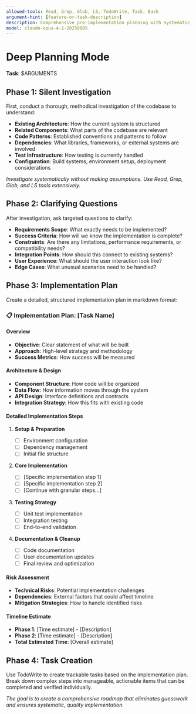 ```yaml
---
allowed-tools: Read, Grep, Glob, LS, TodoWrite, Task, Bash
argument-hint: [feature-or-task-description]
description: Comprehensive pre-implementation planning with systematic investigation
model: claude-opus-4-1-20250805
---
```


# Deep Planning Mode

**Task**: $ARGUMENTS

## Phase 1: Silent Investigation

First, conduct a thorough, methodical investigation of the codebase to understand:

- **Existing Architecture**: How the current system is structured
- **Related Components**: What parts of the codebase are relevant
- **Code Patterns**: Established conventions and patterns to follow
- **Dependencies**: What libraries, frameworks, or external systems are involved
- **Test Infrastructure**: How testing is currently handled
- **Configuration**: Build systems, environment setup, deployment considerations

_Investigate systematically without making assumptions. Use Read, Grep, Glob, and LS tools extensively._

## Phase 2: Clarifying Questions

After investigation, ask targeted questions to clarify:

- **Requirements Scope**: What exactly needs to be implemented?
- **Success Criteria**: How will we know the implementation is complete?
- **Constraints**: Are there any limitations, performance requirements, or compatibility needs?
- **Integration Points**: How should this connect to existing systems?
- **User Experience**: What should the user interaction look like?
- **Edge Cases**: What unusual scenarios need to be handled?

## Phase 3: Implementation Plan

Create a detailed, structured implementation plan in markdown format:

### 📋 Implementation Plan: [Task Name]

#### Overview

- **Objective**: Clear statement of what will be built
- **Approach**: High-level strategy and methodology
- **Success Metrics**: How success will be measured

#### Architecture & Design

- **Component Structure**: How code will be organized
- **Data Flow**: How information moves through the system
- **API Design**: Interface definitions and contracts
- **Integration Strategy**: How this fits with existing code

#### Detailed Implementation Steps

1. **Setup & Preparation**

   - [ ] Environment configuration
   - [ ] Dependency management
   - [ ] Initial file structure

2. **Core Implementation**

   - [ ] [Specific implementation step 1]
   - [ ] [Specific implementation step 2]
   - [ ] [Continue with granular steps...]

3. **Testing Strategy**

   - [ ] Unit test implementation
   - [ ] Integration testing
   - [ ] End-to-end validation

4. **Documentation & Cleanup**
   - [ ] Code documentation
   - [ ] User documentation updates
   - [ ] Final review and optimization

#### Risk Assessment

- **Technical Risks**: Potential implementation challenges
- **Dependencies**: External factors that could affect timeline
- **Mitigation Strategies**: How to handle identified risks

#### Timeline Estimate

- **Phase 1**: [Time estimate] - [Description]
- **Phase 2**: [Time estimate] - [Description]
- **Total Estimated Time**: [Overall estimate]

## Phase 4: Task Creation

Use TodoWrite to create trackable tasks based on the implementation plan. Break down complex steps into manageable, actionable items that can be completed and verified individually.

_The goal is to create a comprehensive roadmap that eliminates guesswork and ensures systematic, quality implementation._

